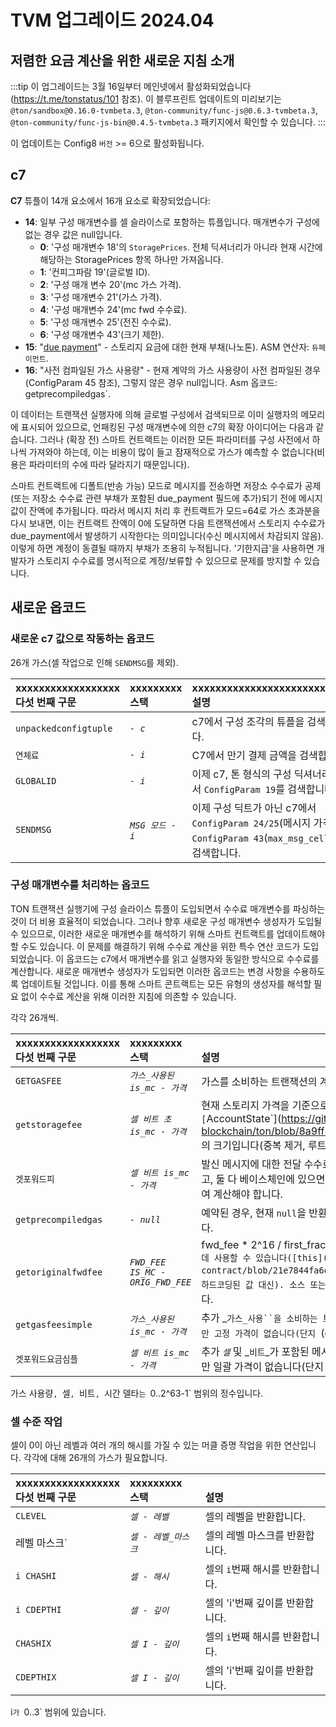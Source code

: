 # TVM 업그레이드 2024.04

## 저렴한 요금 계산을 위한 새로운 지침 소개

:::tip
이 업그레이드는 3월 16일부터 메인넷에서 활성화되었습니다(https://t.me/tonstatus/101 참조). 이 블루프린트 업데이트의 미리보기는 `@ton/sandbox@0.16.0-tvmbeta.3`, `@ton-community/func-js@0.6.3-tvmbeta.3`, `@ton-community/func-js-bin@0.4.5-tvmbeta.3` 패키지에서 확인할 수 있습니다.
:::

이 업데이트는 Config8 `버전` >= 6으로 활성화됩니다.

## c7

**C7** 튜플이 14개 요소에서 16개 요소로 확장되었습니다:

- **14**: 일부 구성 매개변수를 셀 슬라이스로 포함하는 튜플입니다. 매개변수가 구성에 없는 경우 값은 null입니다.
  - **0**: '구성 매개변수 18'의 `StoragePrices`. 전체 딕셔너리가 아니라 현재 시간에 해당하는 StoragePrices 항목 하나만 가져옵니다.
  - **1**: '컨피그파람 19'(글로벌 ID).
  - **2**: '구성 매개 변수 20'(mc 가스 가격).
  - **3**: '구성 매개변수 21'(가스 가격).
  - **4**: '구성 매개변수 24'(mc fwd 수수료).
  - **5**: '구성 매개변수 25'(전진 수수료).
  - **6**: '구성 매개변수 43'(크기 제한).
- **15**: "[due payment](https://github.com/ton-blockchain/ton/blob/8a9ff339927b22b72819c5125428b70c406da631/crypto/block/block.tlb#L237)" - 스토리지 요금에 대한 현재 부채(나노톤). ASM 연산자: `듀페이먼트`.
- **16**: "사전 컴파일된 가스 사용량" - 현재 계약의 가스 사용량이 사전 컴파일된 경우(ConfigParam 45 참조), 그렇지 않은 경우 null입니다. Asm 옵코드: getprecompiledgas\`.

이 데이터는 트랜잭션 실행자에 의해 글로벌 구성에서 검색되므로 이미 실행자의 메모리에 표시되어 있으므로, 언패킹된 구성 매개변수에 의한 c7의 확장 아이디어는 다음과 같습니다. 그러나 (확장 전) 스마트 컨트랙트는 이러한 모든 파라미터를 구성 사전에서 하나씩 가져와야 하는데, 이는 비용이 많이 들고 잠재적으로 가스가 예측할 수 없습니다(비용은 파라미터의 수에 따라 달라지기 때문입니다).

스마트 컨트랙트에 디폴트(반송 가능) 모드로 메시지를 전송하면 저장소 수수료가 공제(또는 저장소 수수료 관련 부채가 포함된 due_payment 필드에 추가)되기 전에 메시지 값이 잔액에 추가됩니다. 따라서 메시지 처리 후 컨트랙트가 모드=64로 가스 초과분을 다시 보내면, 이는 컨트랙트 잔액이 0에 도달하면 다음 트랜잭션에서 스토리지 수수료가 due_payment에서 발생하기 시작한다는 의미입니다(수신 메시지에서 차감되지 않음). 이렇게 하면 계정이 동결될 때까지 부채가 조용히 누적됩니다. '기한지급'을 사용하면 개발자가 스토리지 수수료를 명시적으로 계정/보류할 수 있으므로 문제를 방지할 수 있습니다.

## 새로운 옵코드

### 새로운 c7 값으로 작동하는 옵코드

26개 가스(셀 작업으로 인해 `SENDMSG`를 제외).

| xxxxxxxxxxxxxxxxxx<br/>다섯 번째 구문 | xxxxxxxxx<br/>스택 | xxxxxxxxxxxxxxxxxxxxxxxxxxx<br/>설명                                                                                                              |
| :------------------------------ | :--------------- | :---------------------------------------------------------------------------------------------------------------------------------------------- |
| `unpackedconfigtuple`           | *`- c`*          | c7에서 구성 조각의 튜플을 검색합니다.                                                                                                          |
| `연체료`                           | *`- i`*          | C7에서 만기 결제 금액을 검색합니다.                                                                                                           |
| `GLOBALID`                      | *`- i`*          | 이제 c7, 톤 형식의 구성 딕셔너리에서 `ConfigParam 19`를 검색합니다.                                                                                 |
| `SENDMSG`                       | *`MSG 모드 - i`*   | 이제 구성 딕트가 아닌 c7에서 `ConfigParam 24/25`(메시지 가격) 및 `ConfigParam 43`(`max_msg_cells`)을 검색합니다. |

### 구성 매개변수를 처리하는 옵코드

TON 트랜잭션 실행기에 구성 슬라이스 튜플이 도입되면서 수수료 매개변수를 파싱하는 것이 더 비용 효율적이 되었습니다. 그러나 향후 새로운 구성 매개변수 생성자가 도입될 수 있으므로, 이러한 새로운 매개변수를 해석하기 위해 스마트 컨트랙트를 업데이트해야 할 수도 있습니다. 이 문제를 해결하기 위해 수수료 계산을 위한 특수 연산 코드가 도입되었습니다. 이 옵코드는 c7에서 매개변수를 읽고 실행자와 동일한 방식으로 수수료를 계산합니다. 새로운 매개변수 생성자가 도입되면 이러한 옵코드는 변경 사항을 수용하도록 업데이트될 것입니다. 이를 통해 스마트 콘트랙트는 모든 유형의 생성자를 해석할 필요 없이 수수료 계산을 위해 이러한 지침에 의존할 수 있습니다.

각각 26개씩.

| xxxxxxxxxxxxxxxxxx<br/>다섯 번째 구문 | xxxxxxxxx<br/>스택                 | <br/>설명                                                                                                                                                                                                                                                                                                                                                                                                                                                                   |
| :------------------------------ | :------------------------------- | :------------------------------------------------------------------------------------------------------------------------------------------------------------------------------------------------------------------------------------------------------------------------------------------------------------------------------------------------------------------------------------------------------------------------------------------------------------------------ |
| `GETGASFEE`                     | *`가스_사용된 is_mc - 가격`*            | 가스를 소비하는 트랜잭션의 계산 비용을 나노톤 단위로 계산합니다(*`가스_사용`*).                                                                                                                                                                                                                                                                                                                                                                                        |
| `getstoragefee`                 | *`셀 비트 초 is_mc - 가격`*            | 현재 스토리지 가격을 기준으로 계약에 대한 나노톤 단위의 스토리지 요금을 계산합니다. 셀`과 `비트`는 [`AccountState\`](https://github.com/ton-blockchain/ton/blob/8a9ff339927b22b72819c5125428b70c406da631/crypto/block/block.tlb#L247)의 크기입니다(중복 제거, 루트 셀 포함).                                                                                                      |
| `겟포워드피`                         | *`셀 비트 is_mc - 가격`*              | 발신 메시지에 대한 전달 수수료를 나노톤 단위로 계산합니다. 소스 또는 목적지가 마스터체인에 있으면 _`is_mc`_가 참이고, 둘 다 베이스체인에 있으면 거짓입니다. 메시지의 셀과 비트는 중복 제거 및 *root-is-not-counted* 규칙을 고려하여 계산해야 합니다.                                                                                                                                                                                                                      |
| `getprecompiledgas`             | *`- null`*                       | 예약된 경우, 현재 `null`을 반환합니다. 이 컨트랙트가 *사전 컴파일된* 경우 가스 단위의 컨트랙트 실행 비용을 반환합니다.                                                                                                                                                                                                                                                                                                                                                                  |
| `getoriginalfwdfee`             | *`FWD_FEE IS_MC - ORIG_FWD_FEE`* | fwd_fee \* 2^16 / first_frac`을 계산합니다. 수신 메시지에서 파싱한 `fwd_fee`에서 메시지의 원래 `fwd_fee`를 가져오는 데 사용할 수 있습니다([this](https://github.com/ton-blockchain/token-contract/blob/21e7844fa6dbed34e0f4c70eb5f0824409640a30/ft/jetton-wallet.fc#L224C17-L224C46) 같은 하드코딩된 값 대신). 소스 또는 목적지가 마스터체인에 있으면 _`is_mc\`_가 참이고, 둘 다 베이스체인에 있으면 거짓입니다. |
| `getgasfeesimple`               | *`가스_사용된 is_mc - 가격`*            | 추가 _`가스_사용``을 소비하는 트랜잭션에 대한 추가 계산 비용을 나노톤 단위로 계산합니다. 즉, `GETGASFEE`와 동일하지만 고정 가격이 없습니다(단지 `(gas_used \* 가격) / 2^16\`).                                                                                                                                                                                                                                                                       |
| `겟포워드요금심플`                      | *`셀 비트 is_mc - 가격`*              | 추가 *`셀`* 및 _`비트`_가 포함된 메시지에 대한 추가 전달 비용을 나노톤 단위로 계산합니다. 즉, `GETFORWARDFEE`와 동일하지만 일괄 가격이 없습니다(단지 `(비트*비트_가격 + 셀*셀_가격)/2^16`).                                                                                                                                                                                                                                                |

가스 사용량`, `셀`, `비트`, `시간 델타`는 `0..2^63-1\` 범위의 정수입니다.

### 셀 수준 작업

셀이 0이 아닌 레벨과 여러 개의 해시를 가질 수 있는 머클 증명 작업을 위한 연산입니다.
각각에 대해 26개의 가스가 필요합니다.

| xxxxxxxxxxxxxxxxxx<br/>다섯 번째 구문 | xxxxxxxxx<br/>스택 | <br/>설명                             |
| :------------------------------ | :--------------- | :---------------------------------- |
| `CLEVEL`                        | *`셀 - 레벨`*       | 셀의 레벨을 반환합니다.       |
| 레벨 마스크\`                        | *`셀 - 레벨_마스크`*   | 셀의 레벨 마스크를 반환합니다.   |
| `i CHASHI`                      | *`셀 - 해시`*       | 셀의 `i`번째 해시를 반환합니다. |
| `i CDEPTHI`                     | *`셀 - 깊이`*       | 셀의 'i'번째 깊이를 반환합니다. |
| `CHASHIX`                       | *`셀 I - 깊이`*     | 셀의 `i`번째 해시를 반환합니다. |
| `CDEPTHIX`                      | *`셀 I - 깊이`*     | 셀의 'i'번째 깊이를 반환합니다. |

i`가 `0..3\` 범위에 있습니다.
